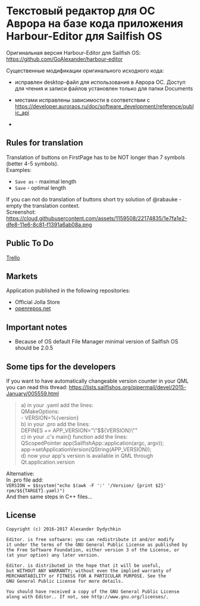 # Текстовый редактор для ОС Аврора на базе кода приложения Harbour-Editor для Sailfish OS
Оригинальная версия Harbour-Editor для Sailfish OS: https://github.com/GoAlexander/harbour-editor

Существенные модификации оригинального исходного кода:
- исправлен desktop-файл для использования в Аврора ОС. Доступ для чтения и записи файлов установлен только для папки Documents
- местами исправлены зависимости в соответствии с https://developer.auroraos.ru/doc/software_development/reference/public_api

- 
Rules for translation
---------------------
Translation of buttons on FirstPage has to be NOT longer than 7 symbols (better 4-5 symbols).  
Examples:
- `Save as` - maximal length
- `Save` - optimal length  
  
If you can not do translation of buttons short try solution of @rabauke - empty the translation context.  
Screenshot: https://cloud.githubusercontent.com/assets/1159508/22174835/1e7fa1e2-dfe8-11e6-8c81-f1391a6ab08a.png

Public To Do
------------
[Trello](https://trello.com/b/Gyu7pPqi/harbour-editor)

Markets
-------
Application published in the following repositories:
- Official Jolla Store
- [openrepos.net](https://openrepos.net/content/goalexander/editor)

Important notes
---------------
- Because of OS default File Manager minimal version of Sailfish OS should be 2.0.5 

Some tips for the developers
----------------------------

If you want to have automatically changeable version counter in your QML you can read this thread:
https://lists.sailfishos.org/pipermail/devel/2015-January/005559.html

>a) in your .yaml add the lines:  
QMakeOptions:  
\- VERSION=%{version}  
b) in your .pro add the lines:  
DEFINES += APP_VERSION=\"\\\"$${VERSION}\\\"\"  
c) in your .c's main() function add the lines:  
QScopedPointer<QGuiApplication> app(SailfishApp::application(argc, argv));  
app->setApplicationVersion(QString(APP_VERSION));  
d) now your app's version is available in QML through  
Qt.application.version  
  
Alternative:  
In .pro file add:  
`VERSION = $$system("echo $(awk -F ':' '/Version/ {print $2}' rpm/$${TARGET}.yaml)")`  
And then same steps in C++ files...
  
License
-------

    Copyright (c) 2016-2017 Alexander Dydychkin

    Editor. is free software: you can redistribute it and/or modify
    it under the terms of the GNU General Public License as published by
    the Free Software Foundation, either version 3 of the License, or
    (at your option) any later version.

    Editor. is distributed in the hope that it will be useful,
    but WITHOUT ANY WARRANTY; without even the implied warranty of
    MERCHANTABILITY or FITNESS FOR A PARTICULAR PURPOSE. See the
    GNU General Public License for more details.

    You should have received a copy of the GNU General Public License
    along with Editor.. If not, see http://www.gnu.org/licenses/.
